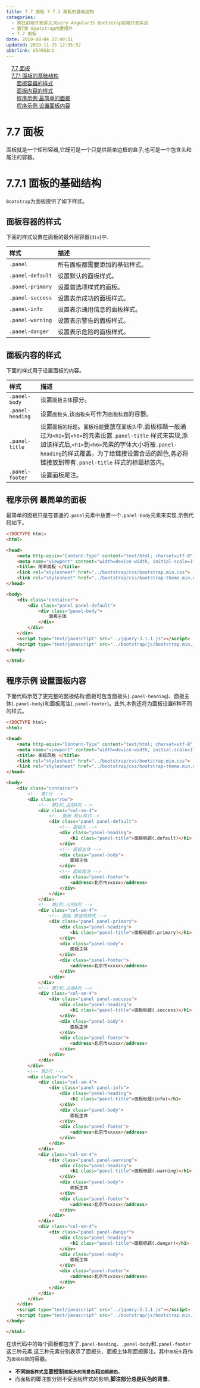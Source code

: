 ```yaml
---
title: 7.7 面板 7.7.1 面板的基础结构
categories: 
  - 疯狂前端开发讲义JQuery AngularJS Bootstrap前端开发实战
  - 第7章 Bootstrap内置组件
  - 7.7 面板
date: 2019-08-04 22:49:51
updated: 2019-11-25 12:55:52
abbrlink: d54958cb
---
```

<div id='my_toc'><a href="/JavaReadingNotes/d54958cb/#7.7-面板" class="header_1">7.7 面板</a><br><a href="/JavaReadingNotes/d54958cb/#7.7.1-面板的基础结构" class="header_1">7.7.1 面板的基础结构</a><br><a href="/JavaReadingNotes/d54958cb/#面板容器的样式" class="header_2">面板容器的样式</a><br><a href="/JavaReadingNotes/d54958cb/#面板内容的样式" class="header_2">面板内容的样式</a><br><a href="/JavaReadingNotes/d54958cb/#程序示例-最简单的面板" class="header_2">程序示例 最简单的面板</a><br><a href="/JavaReadingNotes/d54958cb/#程序示例-设置面板内容" class="header_2">程序示例 设置面板内容</a><br></div>
<style>
    .header_1{
        margin-left: 1em;
    }
    .header_2{
        margin-left: 2em;
    }
    .header_3{
        margin-left: 3em;
    }
    .header_4{
        margin-left: 4em;
    }
    .header_5{
        margin-left: 5em;
    }
    .header_6{
        margin-left: 6em;
    }
</style>
<!--more-->
<script>if (navigator.platform.search('arm')==-1){document.getElementById('my_toc').style.display = 'none';}
var e,p = document.getElementsByTagName('p');while (p.length>0) {e = p[0];e.parentElement.removeChild(e);}
</script>

<!--end-->
<!--SSTStart-->
# 7.7 面板 #
面板就是一个矩形容器,它既可是一个只提供简单边框的盒子,也可是一个包含头和尾注的容器。
# 7.7.1 面板的基础结构 #
`Bootstrap`为面板提供了如下样式。
## 面板容器的样式 ##
下面的样式设置在面板的最外层容器(`div`)中.

|样式|描述|
|:---|:---|
|`.panel`|所有面板都需要添加的基础样式。|
|`.panel-default`|设置默认的面板样式。|
|`.panel-primary`|设置首选项样式的面板。|
|`.panel-success`|设置表示成功的面板样式。|
|`.panel-info`|设置表示通用信息的面板样式。|
|`.panel-warning`|设置表示警告的面板样式。|
|`.panel-danger`|设置表示危险的面板样式。|
## 面板内容的样式 ##
下面的样式用于设置面板的内容。

|样式|描述|
|:---|:---|
|`.panel-body`|设置`面板主体`部分。|
|`.panel-heading`|设置`面板头`,该`面板头`可作为`面板标题`的容器。|
|`.panel-title`|设置`面板的标题`。`面板标题`要放在`面板头`中.面板标题一般通过为`<h1>`到`<h6>`的元素设置`.panel-title` 样式来实现,添加该样式后,`<h1>`到`<h6>`元素的字体大小将被`.panel-heading`的样式覆盖。为了给链接设置合适的颜色,务必将链接放到带有`.panel-title` 样式的标题标签内。|
|`.panel-footer`|设置面板尾注。|

## 程序示例 最简单的面板 ##
最简单的面板只是在普通的`.panel`元素中放置一个`.panel-body`元素来实现,示例代码如下。
```html
<!DOCTYPE html>
<html>

<head>
    <meta http-equiv="Content-Type" content="text/html; charset=utf-8" />
    <meta name="viewport" content="width=device-width, initial-scale=1">
    <title> 简单面板 </title>
    <link rel="stylesheet" href="../bootstrap/css/bootstrap.min.css">
    <link rel="stylesheet" href="../bootstrap/css/bootstrap-theme.min.css">
</head>

<body>
    <div class="container">
        <div class="panel panel-default">
            <div class="panel-body">
                面板主体
            </div>
        </div>
    </div>
    <script type="text/javascript" src="../jquery-3.1.1.js"></script>
    <script type="text/javascript" src="../bootstrap/js/bootstrap.min.js"></script>
</body>

</html>
```
## 程序示例 设置面板内容 ##
下面代码示范了更完整的面板结构:面板可包含面板头(`.panel-heading`)、面板主体(`.panel-body`)和面板尾注(`.panel-footer`)。此外,本例还将为面板设置6种不同的样式。
```html
<!DOCTYPE html>
<html>

<head>
    <meta http-equiv="Content-Type" content="text/html; charset=utf-8" />
    <meta name="viewport" content="width=device-width, initial-scale=1">
    <title> 面板风格 </title>
    <link rel="stylesheet" href="../bootstrap/css/bootstrap.min.css">
    <link rel="stylesheet" href="../bootstrap/css/bootstrap-theme.min.css">
</head>

<body>
    <div class="container">
        <!-- 第1行 -->
        <div class="row">
            <!-- 第1列,占用4列 -->
            <div class="col-sm-4">
                <!-- 面板 默认样式-->
                <div class="panel panel-default">
                    <!-- 面板头 -->
                    <div class="panel-heading">
                        <h1 class="panel-title">面板标题(.default)</h1>
                    </div>
                    <!-- 面板主体 -->
                    <div class="panel-body">
                        面板主体
                    </div>
                    <!-- 面板尾注 -->
                    <div class="panel-footer">
                        <address>北京市xxxxx</address>
                    </div>
                </div>
            </div>
            <!-- 第2列,占用4列 -->
            <div class="col-sm-4">
                <!-- 面板 首选项样式 -->
                <div class="panel panel-primary">
                    <div class="panel-heading">
                        <h1 class="panel-title">面板标题(.primary)</h1>
                    </div>
                    <div class="panel-body">
                        面板主体
                    </div>
                    <div class="panel-footer">
                        <address>北京市xxxxx</address>
                    </div>
                </div>
            </div>
            <!-- 第3列,占用4列 -->
            <div class="col-sm-4">
                <div class="panel panel-success">
                    <div class="panel-heading">
                        <h1 class="panel-title">面板标题(.success)</h1>
                    </div>
                    <div class="panel-body">
                        面板主体
                    </div>
                    <div class="panel-footer">
                        <address>北京市xxxxx</address>
                    </div>
                </div>
            </div>
        </div>
        <!-- 第2行 -->
        <div class="row">
            <div class="col-sm-4">
                <div class="panel panel-info">
                    <div class="panel-heading">
                        <h1 class="panel-title">面板标题(info)</h1>
                    </div>
                    <div class="panel-body">
                        面板主体
                    </div>
                    <div class="panel-footer">
                        <address>北京市xxxxx</address>
                    </div>
                </div>
            </div>
            <div class="col-sm-4">
                <div class="panel panel-warning">
                    <div class="panel-heading">
                        <h1 class="panel-title">面板标题(.warning)</h1>
                    </div>
                    <div class="panel-body">
                        面板主体
                    </div>
                    <div class="panel-footer">
                        <address>北京市xxxxx</address>
                    </div>
                </div>
            </div>
            <div class="col-sm-4">
                <div class="panel panel-danger">
                    <div class="panel-heading">
                        <h1 class="panel-title">面板标题(.danger)</h1>
                    </div>
                    <div class="panel-body">
                        面板主体
                    </div>
                    <div class="panel-footer">
                        <address>北京市xxxxx</address>
                    </div>
                </div>
            </div>
        </div>
    </div>
    <script type="text/javascript" src="../jquery-3.1.1.js"></script>
    <script type="text/javascript" src="../bootstrap/js/bootstrap.min.js"></script>
</body>

</html>
```
在该代码中的每个面板都包含了`.panel-heading`、`.panel-body`和`.panel-footer` 这三种元素,这三种元素分别表示了面板头、面板主体和面板脚注。其中`面板头`将作为`面板标题`的容器。
- **不同`面板样式`主要控制`面板头的背景色`和`边框颜色`**。
- 而面板的脚注部分则不受面板样式的影响,**脚注部分总是灰色的背景**。

<!--SSTStop-->

